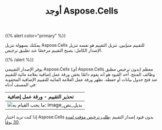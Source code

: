 ﻿---
title: أوجد Aspose.Cells
type: docs
weight: 40
url: /ar/python-java/evaluate-aspose-cells/
---
{{% alert color="primary" %}}

 يمكنك بسهولة تنزيل Aspose.Cells للتقييم من[بايبي](https://pypi.org/project/aspose-cells/). تنزيل التقييم هو نفسه تنزيل الإصدار الكامل: يصبح التقييم مرخصًا عند تطبيق ترخيص.

{{% /alert %}}

يوفر الإصدار التقييمي Aspose.Cells (أي Aspose.Cells بدون ترخيص مطبق) معظم وظائف المنتج. أحد القيود هو أنه يقوم دائمًا بحقن ورقة عمل إضافية بعلامة مائية للتقييم عند فتح جدول بيانات أو حفظه. تظهر ورقة عمل العلامة المائية للتقييم الإضافية المحقونة في المصنف أدناه:

|**تحذير التقييم - ورقة عمل إضافية**|
|:- |
|![ما يجب القيام به: image_بديل_نص](evaluate-aspose-cells_1.png)|
 إذا كنت تريد اختبار Aspose.Cells بدون قيود إصدار التقييم ،[طلب ترخيص مؤقت لمدة 30 يومًا](https://purchase.aspose.com/temporary-license).

